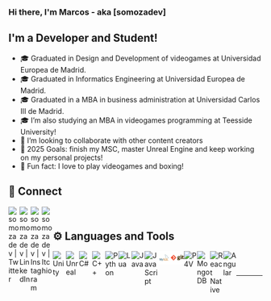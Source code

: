 ### Hi there, I'm Marcos - aka [somozadev]

## I'm a Developer and Student!
- 🎓 Graduated in Design and Development of videogames at Universidad Europea de Madrid.
- 🎓 Graduated in Informatics Engineering at Universidad Europea de Madrid.
- 🎓 Graduated in a MBA in business administration at Universidad Carlos III de Madrid.
- 🎓 I’m also studying an MBA in videogames programming at Teesside University!
- 👯 I’m looking to collaborate with other content creators
- 🌟 2025 Goals: finish my MSC, master Unreal Engine and keep working on my personal projects!
- 🦾 Fun fact: I love to play videogames and boxing! 

## 💌 Connect
[<img align="left" alt="somozadev | Twitter" width="22px" src="https://cdn.jsdelivr.net/npm/simple-icons@v3/icons/twitter.svg" />][twitter]
[<img align="left" alt="somozadev | LinkedIn" width="22px" src="https://cdn.jsdelivr.net/npm/simple-icons@v3/icons/linkedin.svg" />][linkedin]
[<img align="left" alt="somozadev | Instagram" width="22px" src="https://cdn.jsdelivr.net/npm/simple-icons@v3/icons/instagram.svg" />][instagram]
[<img align="left" alt="somozadev | Itchio" width="22px" src="https://static.itch.io/images/itchio-textless-black.svg" />][Itchio]


<br />

## ⚙ Languages and Tools

<img align="left" alt="Unity" width = "26px" src="https://icon-library.com/images/unity-icon/unity-icon-1.jpg" />
<img align="left" alt="Unreal" width = "26px" src="https://cdn2.unrealengine.com/ue-logotype-2023-vertical-white-1686x2048-bbfded26daa7.png" />
<img align="left" alt="C#" width = "26px" src="https://www.fixedbuffer.com/wp-content/uploads/2019/06/reflexion.png" />
<img align="left" alt="C++" width = "26px" src="https://cdn-icons-png.flaticon.com/512/6132/6132222.png" />
<img align="left" alt="Python" width = "26px" src="https://upload.wikimedia.org/wikipedia/commons/thumb/0/0a/Python.svg/768px-Python.svg.png" />
<img align="left" alt="Lua" width = "26px" src="https://upload.wikimedia.org/wikipedia/commons/thumb/c/cf/Lua-Logo.svg/600px-Lua-Logo.svg.png?20150107024942" />
<img align="left" alt="Java" width = "26px" src="https://cdn-icons-png.flaticon.com/512/5968/5968282.png" />
<img align="left" alt="JavaScript" width = "26px" src="https://upload.wikimedia.org/wikipedia/commons/thumb/6/6a/JavaScript-logo.png/960px-JavaScript-logo.png?20120221235433" />
<img align="left" alt="MySQL" width="26px" src="https://raw.githubusercontent.com/github/explore/80688e429a7d4ef2fca1e82350fe8e3517d3494d/topics/mysql/mysql.png" />
<img align="left" alt="Git" width="26px" src="https://raw.githubusercontent.com/github/explore/80688e429a7d4ef2fca1e82350fe8e3517d3494d/topics/git/git.png" />
<img align="left" alt="P4V" width="26px" src="https://prnewswire2-a.akamaihd.net/p/1893751/sp/189375100/thumbnail/entry_id/0_vp5hkfjc/def_height/2700/def_width/2700/version/100012/type/1" />

<img align="left" alt="MongoDB" width="26px" src="https://w7.pngwing.com/pngs/956/695/png-transparent-mongodb-original-wordmark-logo-icon-thumbnail.png" />
<img align="left" alt="React Native" width="26px" src="https://upload.wikimedia.org/wikipedia/commons/thumb/a/a7/React-icon.svg/2300px-React-icon.svg.png" />
<img align="left" alt="Angular" width="26px" src="https://angular.dev/assets/images/press-kit/angular_icon_gradient.gif" />
<br />
<br />

---

[twitter]: https://twitter.com/somozadev
[youtube]: https://youtube.com/somozadev
[instagram]: https://instagram.com/somozadev
[linkedin]: https://www.linkedin.com/in/somozadev/
[Itchio]: https://msomele.itch.io/


